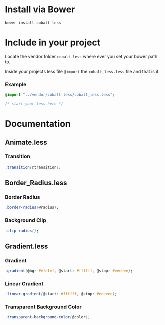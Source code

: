# Install via Bower

    bower install cobalt-less

# Include in your project
Locate the vendor folder ```cobalt-less``` where ever you set your bower path to.

Inside your projects less file ```@import``` the ```cobalt_less.less``` file and that is it.

### Example
```css
@import "../vendor/cobalt-less/cobalt_less.less";

/* start your less here */
```

# Documentation

## Animate.less

### Transition
```css
.transition(@transition);
```

## Border_Radius.less

### Border Radius
```css
.border-radius(@radius);
```

### Background Clip
```css
.clip-radius();
```

## Gradient.less

### Gradient
```css
.gradient(@bg: #efefef, @start: #ffffff, @stop: #eeeeee);
```

### Linear Gradient
```css
.linear-gradient(@start: #ffffff, @stop: #eeeeee);
```
### Transparent Background Color
```css
.transparent-background-color(@color);
```
